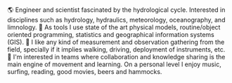 :earth_americas: Engineer and scientist fascinated by the hydrological cycle. Interested in disciplines such as hydrology, hydraulics, meteorology, oceanography, and limnology. :wrench: As tools I use state of the art physical models, routine/object oriented programming, statistics and geographical information systems (GIS). :satellite: I like any kind of measurement and observation gathering from the field, specially if it implies walking, driving, deployment of instruments, etc. :thought_balloon: I'm interested in teams where collaboration and knowledge sharing is the main engine of movement and learning. On a personal level I enjoy music, surfing, reading, good movies, beers and hammocks.

<!---
Profesional de la ingeniería y ciencias, interesado en resolver problemas asociados a la sustentabilidad de los sistemas naturales. En general me interesa el ciclo hidrológico, donde destaco disciplinas como la hidrología, hidráulica, meteorología, oceanografía, y limnología. Para analizar y estudiar problemas en estas temáticas utilizo herramientas de modelamiento matemático, estadística, programación orientada a rutinas/objetos y tecnicas propias de sistemas de información geográfica (SIG). Me interesa el trabajo de campo para levantar información e instalar instrumentos de terreno. Laboralmente me interesa el trabajo en equipos donde la colaboración e intercambio de conocimientos sea el principal motor de movimiento y aprendizaje. Personalmente disfruto de la musica, el surf, la lectura, el cine y las hamacas. 


lgvivanco96/lgvivanco96 is a ✨ special ✨ repository because its `README.md` (this file) appears on your GitHub profile.
You can click the Preview link to take a look at your changes.
--->

